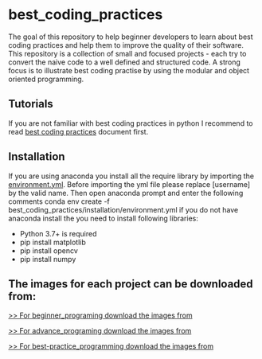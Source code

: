 # best_coding_practices
The goal of this repository to help beginner developers to learn about best coding practices and help them to improve the quality of their software.
This repository is a collection of small and focused projects - each try to convert the naive code to a well defined and structured code. A strong focus is to illustrate best coding practise by using the modular and object oriented programming. 

## Tutorials
If you are not familiar with best coding practices in python I recommend to read [best coding practices](doc/best_coding_practices.md) document first.

## Installation
If you are using anaconda you install all the require library by importing the [environment.yml](installation/environment.yml).
Before importing the yml file please replace [username] by the valid name.
Then open anaconda prompt and enter the following comments
conda env create -f best_coding_practices/installation/environment.yml
if you do not have anaconda install the you need to install following libraries:
- Python 3.7+ is required
- pip install matplotlib
- pip install opencv
- pip install numpy

## The images for each project can be downloaded from:
[>> For beginner_programing download the images from](https://drive.google.com/open?id=1ZI5nYc8GGQwL-lFA1l6jPXoZiYfFsA1D)

[>> For advance_programing download the images from](https://drive.google.com/open?id=1ABf2QfSsFnRzANd4E7rdD4pZK3b1XwuP)

[>> For best-practice_programming download the images from](https://drive.google.com/open?id=1oTXMaxoUjP072MAZq_uk45NK9GJ9Ch7M)



